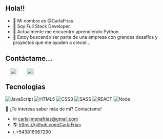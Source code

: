 ## Hola!!

- 👋 Mi nombre es @CarlaFrias
- 👀 Soy Full Stack Developer.
- 🌱 Actualmente me encuentro aprendiendo Python.
- 💞️ Estoy buscando ser parte de una empresa con grandes desafíos y proyectos que me ayuden a crecer...


## Contáctame...

[<img style='margin:0 15px' align="left" alt="CARLA FRIAS | LinkedIn" width="22px" src="https://cdn.jsdelivr.net/npm/simple-icons@v3/icons/linkedin.svg" />][linkedin] 
[<img style='margin:0 15px' align="left" alt="carlafrias | codewars" width="22px" src="https://cdn.jsdelivr.net/npm/simple-icons@3.12.1/icons/codewars.svg" />][codewars]
<br />

## Tecnologias

![JavaScript](https://img.shields.io/badge/-JavaScript-000000?style=flat&logo=javascript)
![HTML5](https://img.shields.io/badge/-HTML5-000000?style=flat&logo=html5)
![CSS3](https://img.shields.io/badge/-CSS-000000?style=flat&logo=css3)
![SASS](https://img.shields.io/badge/-SASS-000000?style=flat&logo=sass)
![REACT](https://img.shields.io/badge/-REACT-000000?style=flat&logo=react)
![Node](https://img.shields.io/badge/-Node-000000?style=flat&logo=node.js) 


[linkedin]: https://www.linkedin.com/in/friascarla
[codewars]:https://www.codewars.com/users/carlajimenafrias

👋 ¿Te interesa saber más de mi? Contactame!
 - ✉ carlajimenafrias@gmail.com
 - 🌎 https://github.com/CarlaFrias
 - 📞 +543816067290

